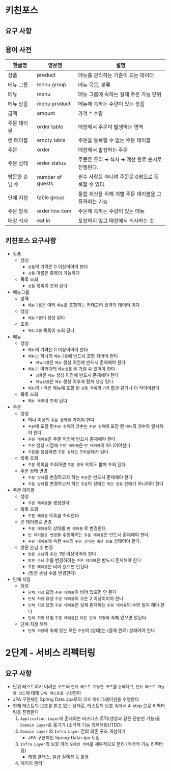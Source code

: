 # 키친포스

## 요구 사항

## 용어 사전

| 한글명 | 영문명 | 설명 |
| --- | --- | --- |
| 상품 | product | 메뉴를 관리하는 기준이 되는 데이터 |
| 메뉴 그룹 | menu group | 메뉴 묶음, 분류 |
| 메뉴 | menu | 메뉴 그룹에 속하는 실제 주문 가능 단위 |
| 메뉴 상품 | menu product | 메뉴에 속하는 수량이 있는 상품 |
| 금액 | amount | 가격 * 수량 |
| 주문 테이블 | order table | 매장에서 주문이 발생하는 영역 |
| 빈 테이블 | empty table | 주문을 등록할 수 없는 주문 테이블 |
| 주문 | order | 매장에서 발생하는 주문 |
| 주문 상태 | order status | 주문은 조리 ➜ 식사 ➜ 계산 완료 순서로 진행된다. |
| 방문한 손님 수 | number of guests | 필수 사항은 아니며 주문은 0명으로 등록할 수 있다. |
| 단체 지정 | table group | 통합 계산을 위해 개별 주문 테이블을 그룹화하는 기능 |
| 주문 항목 | order line item | 주문에 속하는 수량이 있는 메뉴 |
| 매장 식사 | eat in | 포장하지 않고 매장에서 식사하는 것 |

## 키친포스 요구사항

* 상품
    * 생성
        * `상품`의 가격은 0 이상이어야 한다
        * `상품` 이름은 중복이 가능하다
    * 목록 조회
        * `상품` 목록이 조회 된다
* 메뉴그룹
    * 성격
        * `메뉴그룹`은 여러 `메뉴`를 포함하는 카테고리 성격의 데이터 이다
    * 생성
        * `메뉴그룹`이 생성 된다
    * 조회
        * `메뉴그룹` 목록이 조회 된다
* 메뉴
    * 생성
        * `메뉴`의 가격은 0 이상이어야 한다
        * `메뉴`는 하나의 `메뉴그룹`에 반드시 포함 되어야 한다
            * `메뉴그룹`은 `메뉴` 생성 이전에 반드시 존재해야 한다
        * `메뉴`는 여러개의 `메뉴상품` 을 가질 수 있어야 한다
            * `상품`은 `메뉴` 생성 이전에 반드시 존재해야 한다
            * `메뉴상품`은 `메뉴` 생성 이후에 함께 생성 된다
        * `메뉴`의 `가격`은 메뉴에 포함 된 `상품 목록`의 `가격` 합과 같거나 더 작아야한다
    * 목록 조회
        * `메뉴 목록`이 조회 된다
* 주문
    * 생성
        * 하나 이상의 `주문 항목`을 가져야 한다
        * `주문`에 포함 된`주문 항목`의 갯수는 `주문 항목`에 포함 된 `메뉴`의 갯수와 일치해야 한다
        * `주문 테이블`은 주문 이전에 반드시 존재해야 한다
        * `주문` 생성 시점에 `주문 테이블`은 `빈 테이블`이 아니어야한다
        * `주문`을 생성하면 `주문 상태`는 `조리`상태가 된다
    * 목록 조회
        * `주문` 목록을 조회하면 `주문 항목` 목록도 함께 조회 된다
    * 주문 상태 변경
        * `주문 상태`를 변경하고자 하는 `주문`은 반드시 존재해야 한다
        * `주문 상태`를 변경하고자 하는 `주문`의 상태는 `계산 완료` 상태가 아니어야 한다
* 주문 테이블
    * 생성
        * `주문 테이블`을 생성한다
    * 목록 조회
        * `주문 테이블` 목록을 조회한다
    * 빈 테이블로 변경
        * `주문 테이블`의 상태를 `빈 테이블` 로 변경한다
        * `빈 테이블로 변경`을 수행하려는 `주문 테이블`은 반드시 존재해야 한다
        * `주문 테이블`에 속한 `주문`의 `주문 상태`는 `계산 완료` 상태어야 한다.
    * 방문 손님 수 변경
        * `방문 손님`의 수는 1명 이상이어야 한다
        * `방문 손님` 수를 변경하려는 `주문 테이블`은 반드시 존재해야 한다
        * `주문 테이블`은 비어 있으면 안된다
        * (방문 손님 수를 변경한다)
* 단체 지정
    * 생성
        * `단체 지정` 요청 `주문 테이블`이 비어 있으면 안 된다
        * `단체 지정` 요청 `주문 테이블`의 수는 2 이상이어야 한다
        * `단체 지정` 요청 `주문 테이블`은 실제 존재하는 `주문 테이블`의 수와 일치 해야 한다
        * `단체 지정` 요청 `주문 테이블`은 `다른 단체 지정`에 속해 있으면 안된다
    * 단체 지정 해제
        * `단체 지정`에 속해 있는 모든 `주문`의 (상태)는 (결제 완료) 상태어야 한다

# 2단계 - 서비스 리펙터링

## 요구 사항

* 단위 테스트하기 어려운 코드와 `단위 테스트 가능한 코드`를 `분리`하고, `단위 테스트 가능한 코드`에 대해 `단위 테스트를 구현`한다
* JPA 구현체인 Spring Data Jpa로의 코드 마이그레이션을 수행한다
* 현재 테스트의 보호를 받고 있는 상태로, 테스트의 보호 속에서 4-step 으로 리펙터링을 진행한다
    1. `Application Layer`에 존재하는 비즈니스 로직(생성과 같은 단순한 기능)을 `Domain Layer`로 옮기기 (소극적 기능 리펙터링)(TDD)
    2. `Domain Layer` 와 `Infra Layer` 간의 의존 구조 개선하기
        * JPA 구현체인 Spring-Data-Jpa 도입
    3. `Infra Layer`의 보호 아래 `도메인 객체`를 세부적으로 분리 (적극적 기능 리펙터링)
        * 래핑 클래스, 일급 컬렉션 등 활용
    4. 패키지 분리

